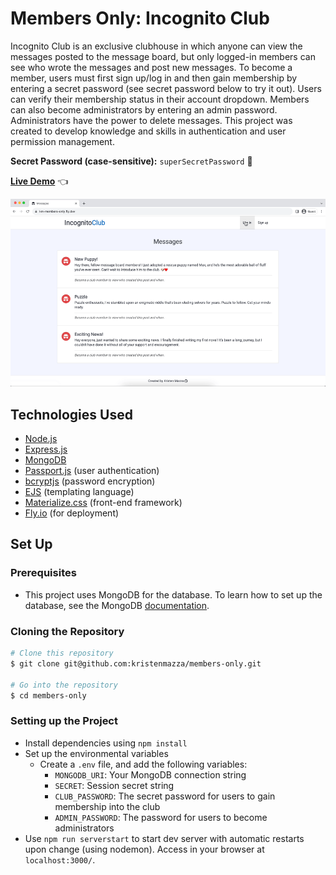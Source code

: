 # Members Only: Incognito Club

Incognito Club is an exclusive clubhouse in which anyone can view the messages posted to the message board, but only logged-in members can see who wrote the messages and post new messages. To become a member, users must first sign up/log in and then gain membership by entering a secret password (see secret password below to try it out). Users can verify their membership status in their account dropdown. Members can also become administrators by entering an admin password. Administrators have the power to delete messages. This project was created to develop knowledge and skills in authentication and user permission management.

**Secret Password (case-sensitive):** `superSecretPassword` :key:

**[Live Demo](https://km-members-only.fly.dev/)** :point_left:

![Gif Demo](public/members-only-demo.gif)

## Technologies Used

- [Node.js](https://nodejs.org/en)
- [Express.js](https://expressjs.com/)
- [MongoDB](https://www.mongodb.com/)
- [Passport.js](https://www.passportjs.org/) (user authentication)
- [bcryptjs](https://www.npmjs.com/package/bcryptjs) (password encryption)
- [EJS](https://ejs.co/) (templating language)
- [Materialize.css](https://materializecss.com/) (front-end framework)
- [Fly.io](fly.io) (for deployment)

## Set Up

### Prerequisites

- This project uses MongoDB for the database. To learn how to set up the database, see the MongoDB [documentation](https://www.mongodb.com/docs/atlas/getting-started/).

### Cloning the Repository

```bash
# Clone this repository
$ git clone git@github.com:kristenmazza/members-only.git

# Go into the repository
$ cd members-only
```

### Setting up the Project

- Install dependencies using `npm install`
- Set up the environmental variables
  - Create a `.env` file, and add the following variables:
    - `MONGODB_URI`: Your MongoDB connection string
    - `SECRET`: Session secret string
    - `CLUB_PASSWORD`: The secret password for users to gain membership into the club
    - `ADMIN_PASSWORD`: The password for users to become administrators
- Use `npm run serverstart` to start dev server with automatic restarts upon change (using nodemon). Access in your browser at `localhost:3000/`.
